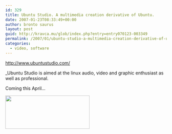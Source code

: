 ```yaml
---
id: 329
title: Ubuntu Studio. A multimedia creation derivative of Ubuntu.
date: 2007-01-23T08:33:49+00:00
author: bronto saurus
layout: post
guid: http://kravca.mu/glob/index.php?entry=entry070123-003349
permalink: /2007/01/ubuntu-studio-a-multimedia-creation-derivative-of-ubuntu/
categories:
  - video, software
---
```

<a href="http://www.ubuntustudio.com/" target="_blank" >http://www.ubuntustudio.com/</a>

_Ubuntu Studio is aimed at the linux audio, video and graphic enthusiast as well as professional.</p> 

Coming this April&#8230;</i>

<img src="/images/ubuntu_studio.png" width="263" height="104" border="0" alt="" />